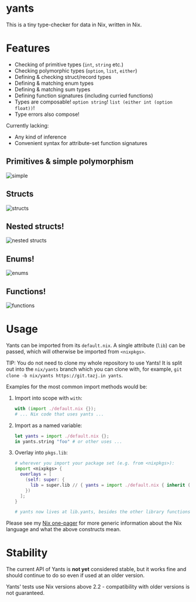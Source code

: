 yants
=====

This is a tiny type-checker for data in Nix, written in Nix.

# Features

* Checking of primitive types (`int`, `string` etc.)
* Checking polymorphic types (`option`, `list`, `either`)
* Defining & checking struct/record types
* Defining & matching enum types
* Defining & matching sum types
* Defining function signatures (including curried functions)
* Types are composable! `option string`! `list (either int (option float))`!
* Type errors also compose!

Currently lacking:

* Any kind of inference
* Convenient syntax for attribute-set function signatures

## Primitives & simple polymorphism

![simple](/about/nix/yants/screenshots/simple.png)

## Structs

![structs](/about/nix/yants/screenshots/structs.png)

## Nested structs!

![nested structs](/about/nix/yants/screenshots/nested-structs.png)

## Enums!

![enums](/about/nix/yants/screenshots/enums.png)

## Functions!

![functions](/about/nix/yants/screenshots/functions.png)

# Usage

Yants can be imported from its `default.nix`. A single attribute (`lib`) can be
passed, which will otherwise be imported from `<nixpkgs>`.

TIP: You do not need to clone my whole repository to use Yants! It is split out
into the `nix/yants` branch which you can clone with, for example, `git clone -b
nix/yants https://git.tazj.in yants`.

Examples for the most common import methods would be:

1. Import into scope with `with`:
    ```nix
    with (import ./default.nix {});
    # ... Nix code that uses yants ...
    ```

2. Import as a named variable:
    ```nix
    let yants = import ./default.nix {};
    in yants.string "foo" # or other uses ...
    ````

3. Overlay into `pkgs.lib`:
    ```nix
    # wherever you import your package set (e.g. from <nixpkgs>):
    import <nixpkgs> {
      overlays = [
        (self: super: {
          lib = super.lib // { yants = import ./default.nix { inherit (super) lib; }; };
        })
      ];
    }

    # yants now lives at lib.yants, besides the other library functions!
    ```

Please see my [Nix one-pager](https://github.com/tazjin/nix-1p) for more generic
information about the Nix language and what the above constructs mean.

# Stability

The current API of Yants is **not yet** considered stable, but it works fine and
should continue to do so even if used at an older version.

Yants' tests use Nix versions above 2.2 - compatibility with older versions is
not guaranteed.
